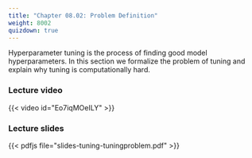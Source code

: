 ```yaml
---
title: "Chapter 08.02: Problem Definition"
weight: 8002
quizdown: true
---
```

Hyperparameter tuning is the process of finding good model hyperparameters. In this section we formalize the problem of tuning and explain why tuning is computationally hard.

<!--more-->

### Lecture video

{{< video id="Eo7iqMOeILY" >}}

### Lecture slides

{{< pdfjs file="slides-tuning-tuningproblem.pdf" >}}
